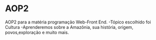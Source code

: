 # AOP2

AOP2 para a matéria programação Web-Front End. 
-Tópico escolhido foi Cultura 
-Aprenderemos sobre a Amazônia, sua história, origem, povos,exploração e muito mais.
